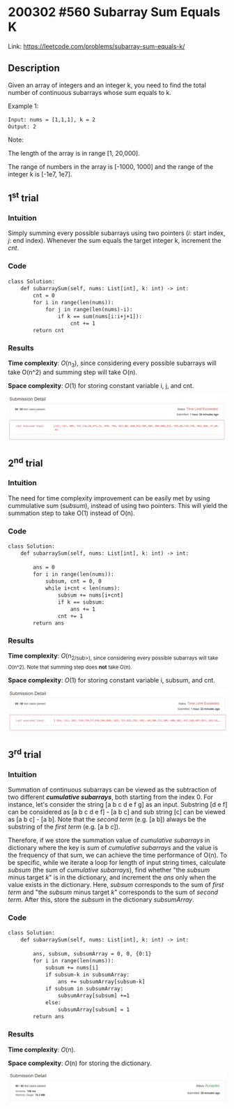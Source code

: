 # 200302 #560 Subarray Sum Equals K
Link: https://leetcode.com/problems/subarray-sum-equals-k/

## Description
Given an array of integers and an integer k, you need to find the total number of continuous subarrays whose sum equals to k.

Example 1:

    Input: nums = [1,1,1], k = 2
    Output: 2

Note:

The length of the array is in range [1, 20,000].

The range of numbers in the array is [-1000, 1000] and the range of the integer k is [-1e7, 1e7].

## 1<sup>st</sup> trial

### Intuition
Simply summing every possible subarrays using two pointers (*i*: start index, *j*: end index). Whenever the sum equals the target integer k, increment the *cnt*.

### Code
    class Solution:
        def subarraySum(self, nums: List[int], k: int) -> int:
            cnt = 0
            for i in range(len(nums)):
                for j in range(len(nums)-i):
                    if k == sum(nums[i:i+j+1]):
                        cnt += 1
            return cnt

### Results
**Time complexity**: *O*(n<sub>3</sub>), since considering every possible subarrays will take O(n^2) and summing step will take O(n).

**Space complexity**: *O*(1) for storing constant variable i, j, and cnt.

![1st trial](https://github.com/minyookim/DailyCoding/blob/master/200302%20%23560%20Subarray%20Sum%20Equals%20K/1st%20trial%20with%20brute%20force%20algorithm.PNG)

## 2<sup>nd</sup> trial

### Intuition
The need for time complexity improvement can be easily met by using cummulative sum (*subsum*), instead of using two pointers. This will yield the summation step to take O(1) instead of O(n).

### Code
    class Solution:
        def subarraySum(self, nums: List[int], k: int) -> int:

            ans = 0
            for i in range(len(nums)):
                subsum, cnt = 0, 0
                while i+cnt < len(nums):
                    subsum += nums[i+cnt]
                    if k == subsum:
                        ans += 1
                    cnt += 1
            return ans

### Results
**Time complexity**: *O*(n<sub>2/sub>), since considering every possible subarrays will take O(n^2). Note that summing step does **not** take O(n).
    
**Space complexity**: *O*(1) for storing constant variable i, subsum, and cnt.

![2nd trial](https://github.com/minyookim/DailyCoding/blob/master/200302%20%23560%20Subarray%20Sum%20Equals%20K/2nd%20trial%20with%20cummulative%20summation.PNG)

## 3<sup>rd</sup> trial

### Intuition
Summation of continuous subarrays can be viewed as the subtraction of two different ***cumulative subarrays***, both starting from the index 0. For instance, let's consider the string [a b c d e f g] as an input. Substring [d e f] can be considered as [a b c d e f] - [a b c] and sub string [c] can be viewed as [a b c] - [a b]. Note that the *second term* (e.g. [a b]) always be the substring of the *first term* (e.g. [a b c]).

Therefore, if we store the summation value of *cumulative subarrays* in dictionary where the key is sum of *cumulative subarrays* and the value is the frequency of that sum, we can achieve the time performance of O(n). To be specific, while we iterate a loop for length of input string times, calculate *subsum* (the sum of *cumulative subarrays*), find whether "the *subsum* minus target *k*" is in the dictionary, and increment the *ans* only when the value exists in the dictionary. Here, *subsum* corresponds to the sum of *first term* and "the *subsum* minus target *k*" corresponds to the sum of *second term*. After this, store the *subsum* in the dictionary *subsumArray*.

### Code
    class Solution:
        def subarraySum(self, nums: List[int], k: int) -> int:

            ans, subsum, subsumArray = 0, 0, {0:1}
            for i in range(len(nums)):
                subsum += nums[i]
                if subsum-k in subsumArray:
                    ans += subsumArray[subsum-k]
                if subsum in subsumArray:
                    subsumArray[subsum] +=1
                else:
                    subsumArray[subsum] = 1
            return ans
            
### Results
**Time complexity**: *O*(n).
    
**Space complexity**: *O*(n) for storing the dictionary.

![3rd trial](https://github.com/minyookim/DailyCoding/blob/master/200302%20%23560%20Subarray%20Sum%20Equals%20K/3rd%20trial%20with%20dictionary.PNG)
